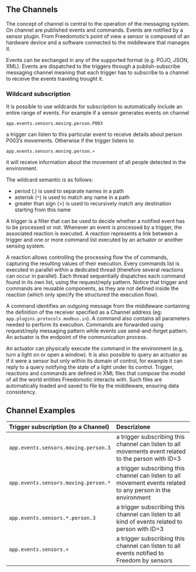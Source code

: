 ## The Channels ##

The concept of channel is central to the operation of the messaging system. On channel are published events and commands. Events are notified by a sensor plugin. From Freedomotic’s point of view a sensor is composed of an hardware device and a software connected to the middleware that manages it.

Events can be exchanged in any of the supported format (e.g. POJO, JSON, XML). Events are dispatched to the triggers through a publish-subscribe messaging channel meaning that each trigger has to subscribe to a channel to receive the events traveling trought it.

### Wildcard subscription ###
It is possible to use wildcards for subscription to automatically include an entire range of events. For example if a sensor generates events on channel
```
app.events.sensors.moving.person.P003
```
a trigger can listen to this particular event to receive details about person P003’s movements. Otherwise if the trigger listens to
```
app.events.sensors.moving.person.∗
```
it will receive information about the movement of all people detected in the environment.

The wildcard semantic is as follows:
  * period (.) is used to separate names in a path
  * asterisk (`*`) is used to match any name in a path
  * greater than sign (>) is used to recursively match any destination starting from this name

A trigger is a filter that can be used to decide whether a notified event has to be processed or not.
Whenever an event is processed by a trigger, the associated reaction is executed. A reaction represents a link between a trigger and one or more command list executed by an actuator or another sensing system.

A reaction allows controlling the processing flow the of commands, capturing the resulting values of their execution. Every commands list is executed in parallel within a dedicated thread (therefore several reactions can occur in parallel). Each thread sequentially dispatches each command found in its own list, using the request/reply pattern. Notice that trigger and commands are reusable components, as they are not defined inside the reaction (which only specify the structured the
execution flow).

A command identifies an outgoing message from the middleware containing the definition of the receiver specified as a Channel address (eg: `app.plugins.protocols.modbus.in`).
A command also contains all parameters needed to perform its execution. Commands are forwarded using request/reply messaging pattern while events use send-and-forget pattern. An actuator is the endpoint of the communication process.

An actuator can physically execute the command in the environment (e.g. turn a
light on or open a window). It is also possible to query an actuator as if it were a sensor but only within its domain of control, for example it can reply to a query notifying the state of a light under its control.
Trigger, reactions and commands are defined in XML files that compose the model of all the world entities Freedomotic interacts with. Such files are automatically loaded and saved to file by the middleware, ensuring data consistency.

## Channel Examples ##

| Trigger subscription (to a Channel) | Descrizione |
|:------------------------------------|:------------|
| `app.events.sensors.moving.person.3` |	a trigger subscribing this channel can listen to all movements event related to the person with ID=3 |
| `app.events.sensors.moving.person.*` | a trigger subscribing this channel can listen to all movement events related to any person in the environment |
| `app.events.sensors.*.person.3` | a trigger subscribing this channel can listen to all kind of events related to person with ID=3 |
| `app.events.sensors.>` | a trigger subscribing this channel can listen to all events notified to Freedom by sensors |